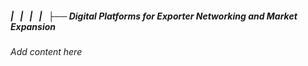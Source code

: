 ##### |   |   |   |   ├── Digital Platforms for Exporter Networking and Market Expansion

*Add content here*